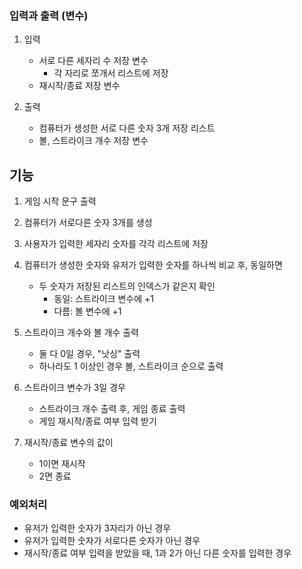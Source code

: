 ### 입력과 출력 (변수)

1. 입력
   - 서로 다른 세자리 수 저장 변수
     - 각 자리로 쪼개서 리스트에 저장
   - 재시작/종료 저장 변수

2. 출력
   - 컴퓨터가 생성한 서로 다른 숫자 3개 저장 리스트
   - 볼, 스트라이크 개수 저장 변수

## 기능

1. 게임 시작 문구 출력

2. 컴퓨터가 서로다른 숫자 3개를 생성

3. 사용자가 입력한 세자리 숫자를 각각 리스트에 저장

4. 컴퓨터가 생성한 숫자와 유저가 입력한 숫자를 하나씩 비교 후, 동일하면

   - 두 숫자가 저장된 리스트의 인덱스가 같은지 확인
      - 동일: 스트라이크 변수에 +1
      - 다름: 볼 변수에 +1

5. 스트라이크 개수와 볼 개수 출력
    - 둘 다 0일 경우, "낫싱" 출력
    - 하나라도 1 이상인 경우 볼, 스트라이크 순으로 출력

6. 스트라이크 변수가 3일 경우
   - 스트라이크 개수 출력 후, 게임 종료 출력
   - 게임 재시작/종료 여부 입력 받기

7. 재시작/종료 변수의 값이
   - 1이면 재시작
   - 2면 종료

### 예외처리

- 유저가 입력한 숫자가 3자리가 아닌 경우
- 유저가 입력한 숫자가 서로다른 숫자가 아닌 경우
- 재시작/종료 여부 입력을 받았을 때, 1과 2가 아닌 다른 숫자를 입력한 경우
